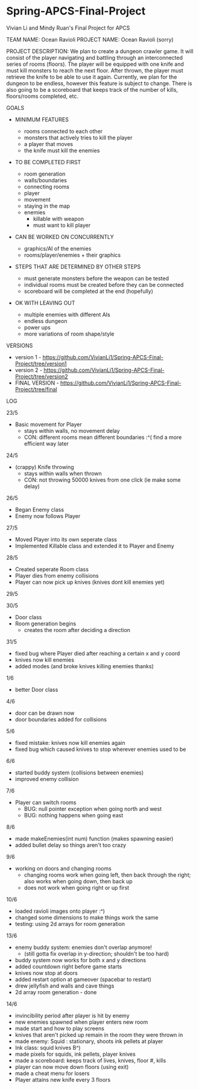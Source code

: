 # Spring-APCS-Final-Project
Vivian Li and Mindy Ruan's Final Project for APCS

TEAM NAME: Ocean Ravioli
PROJECT NAME: Ocean Ravioli
(sorry)

PROJECT DESCRIPTION:
We plan to create a dungeon crawler game. It will consist of the player navigating and battling through an interconnected series of rooms (floors). The player will be equipped with one knife and must kill monsters to reach the next floor. After thrown, the player must retrieve the knife to be able to use it again.  Currently, we plan for the dungeon to be endless, however this feature is subject to change. There is also going to be a scoreboard that keeps track of the number of kills, floors/rooms completed, etc.

GOALS
- MINIMUM FEATURES
  - rooms connected to each other
  - monsters that actively tries to kill the player
  - a player that moves
  - the knife must kill the enemies

- TO BE COMPLETED FIRST
  - room generation
  - walls/boundaries
  - connecting rooms
  - player
  - movement
  - staying in the map
  - enemies
    - killable with weapon
    - must want to kill player

- CAN BE WORKED ON CONCURRENTLY
  - graphics/AI of the enemies
  - rooms/player/enemies + their graphics

- STEPS THAT ARE DETERMINED BY OTHER STEPS
  - must generate monsters before the weapon can be tested
  - individual rooms must be created before they can be connected
  - scoreboard will be completed at the end (hopefully)

- OK WITH LEAVING OUT
  - multiple enemies with different AIs
  - endless dungeon
  - power ups
  - more variations of room shape/style


VERSIONS
- version 1 - https://github.com/VivianLi1/Spring-APCS-Final-Project/tree/version1
- version 2 - https://github.com/VivianLi1/Spring-APCS-Final-Project/tree/version2
- FINAL VERSION - https://github.com/VivianLi1/Spring-APCS-Final-Project/tree/final

LOG

23/5
- Basic movement for Player
  - stays within walls, no movement delay
  - CON: different rooms mean different boundaries :^( find a more efficient way later

24/5
- (crappy) Knife throwing
  - stays within walls when thrown
  - CON: not throwing 50000 knives from one click (ie make some delay)

26/5
- Began Enemy class
- Enemy now follows Player

27/5
- Moved Player into its own seperate class
- Implemented Killable class and extended it to Player and Enemy

28/5
- Created seperate Room class
- Player dies from enemy collisions
- Player can now pick up knives (knives dont kill enemies yet)

29/5

30/5
- Door class
- Room generation begins
   - creates the room after deciding a direction

31/5
- fixed bug where Player died after reaching a certain x and y coord
- knives now kill enemies
- added modes (and broke knives killing enemies thanks)

1/6
- better Door class

4/6
- door can be drawn now
- door boundaries added for collisions

5/6
- fixed mistake: knives now kill enemies again
- fixed bug which caused knives to stop wherever enemies used to be

6/6
- started buddy system (collisions between enemies)
- improved enemy collision

7/6
- Player can switch rooms
   - BUG: null pointer exception when going north and west
   - BUG: nothing happens when going east

8/6
- made makeEnemies(int num) function (makes spawning easier)
- added bullet delay so things aren't too crazy

9/6
- working on doors and changing rooms
  - changing rooms work when going left, then back through the right; also works when going down, then back up
  - does not work when going right or up first

10/6
- loaded ravioli images onto player :^)
- changed some dimensions to make things work the same
- testing: using 2d arrays for room generation

13/6
- enemy buddy system: enemies don't overlap anymore!
  - (still gotta fix overlap in y-direction; shouldn't be too hard)
- buddy system now works for both x and y directions
- added countdown right before game starts
- knives now stop at doors
- added restart option at gameover (spacebar to restart)
- drew jellyfish and walls and cave things
- 2d array room generation - done

14/6
- invincibility period after player is hit by enemy
- new enemies spawned when player enters new room
- made start and how to play screens
- knives that aren't picked up remain in the room they were thrown in
- made enemy: Squid : stationary, shoots ink pellets at player
- Ink class: squid knives B^)
- made pixels for squids, ink pellets, player knives
- made a scoreboard: keeps track of lives, knives, floor #, kills
- player can now move down floors (using exit)
- made a cheat menu for losers
- Player attains new knife every 3 floors
